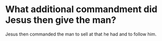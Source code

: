 # What additional commandment did Jesus then give the man?

Jesus then commanded the man to sell at that he had and to follow him.
